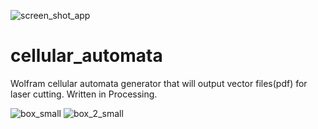 ![screen_shot_app](https://user-images.githubusercontent.com/12630009/58217729-b1840200-7cc9-11e9-902b-ae5c98f74fac.jpg)


# cellular_automata
Wolfram cellular automata generator that will output vector files(pdf) for laser cutting. Written in Processing.


![box_small](https://user-images.githubusercontent.com/12630009/58217739-be085a80-7cc9-11e9-8d34-9f10e414a68c.jpg)
![box_2_small](https://user-images.githubusercontent.com/12630009/58217783-ebed9f00-7cc9-11e9-8dbb-623da6bb129c.jpg)

